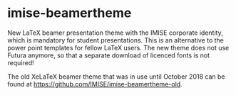 # imise-beamertheme

New LaTeX beamer presentation theme with the IMISE corporate identity, which is mandatory for student presentations.
This is an alternative to the power point templates for fellow LaTeX users.
The new theme does not use Futura anymore, so that a separate download of licenced fonts is not required!

The old XeLaTeX beamer theme that was in use until October 2018 can be found at https://github.com/IMISE/imise-beamertheme-old.
